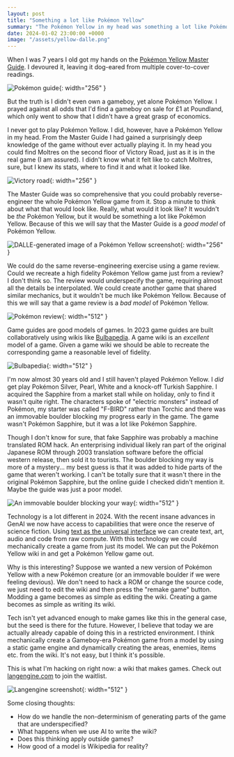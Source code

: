 ```yaml
---
layout: post
title: "Something a lot like Pokémon Yellow"
summary: "The Pokémon Yellow in my head was something a lot like Pokémon Yellow."
date: 2024-01-02 23:00:00 +0000
image: "/assets/yellow-dalle.png"
---
```


When I was 7 years I old got my hands on the [Pokémon Yellow Master Guide](https://www.docdroid.net/h24r/nintendo-magazine-1999-pokemon-master-guide-pdf#page=28). I devoured it, leaving it dog-eared from multiple cover-to-cover readings.

![Pokémon guide](/assets/pokemon-guide.png){: width="256" }

But the truth is I didn't even own a gameboy, yet alone Pokémon Yellow. I prayed against all odds that I'd find a gameboy on sale for £1 at Poundland, which only went to show that I didn't have a great grasp of economics.

I never got to play Pokémon Yellow. I did, however, have a Pokémon Yellow in my head. From the Master Guide I had gained a surprisingly deep knowledge of the game without ever actually playing it. In my head you could find Moltres on the second floor of Victory Road, just as it is in the real game (I am assured). I didn't know what it felt like to catch Moltres, sure, but I knew its stats, where to find it and what it looked like.

![Victory road](/assets/victory-road.png){: width="256" }

The Master Guide was so comprehensive that you could probably reverse-engineer the whole Pokémon Yellow game from it. Stop a minute to think about what that would look like. Really, what would it look like? It wouldn't be _the_ Pokémon Yellow, but it would be something a lot like Pokémon Yellow. Because of this we will say that the Master Guide is a _good model_ of Pokémon Yellow.

![DALLE-generated image of a Pokémon Yellow screenshot](/assets/yellow-dalle.png){: width="256" }

We could do the same reverse-engineering exercise using a game review. Could we recreate a high fidelity Pokémon Yellow game just from a review? I don't think so. The review would underspecify the game, requiring almost all the details be interpolated. We could create another game that shared similar mechanics, but it wouldn't be much like Pokémon Yellow. Because of this we will say that a game review is a _bad model_ of Pokémon Yellow.

![Pokémon review](/assets/pokemon-review.jpg){: width="512" }

Game guides are good models of games. In 2023 game guides are built collaboratively using wikis like [Bulbapedia](https://bulbapedia.bulbagarden.net/wiki/Main_Page). A game wiki is an _excellent_ model of a game. Given a game wiki we should be able to recreate the corresponding game a reasonable level of fidelity.

![Bulbapedia](/assets/bulbapedia.png){: width="512" }

I'm now almost 30 years old and I still haven't played Pokémon Yellow. I _did_ get play Pokémon Silver, Pearl, White and a knock-off Turkish Sapphire. I acquired the Sapphire from a market stall while on holiday, only to find it wasn't quite right. The characters spoke of "electric monsters" instead of Pokémon, my starter was called "F-BIRD" rather than Torchic and there was an immovable boulder blocking my progress early in the game. The game wasn't Pokémon Sapphire, but it was a lot like Pokémon Sapphire.

Though I don't know for sure, that fake Sapphire was probably a machine translated ROM hack. An enterprising individual likely ran part of the original Japanese ROM through 2003 translation software before the official western release, then sold it to tourists. The boulder blocking my way is more of a mystery... my best guess is that it was added to hide parts of the game that weren't working. I can't be totally sure that it wasn't there in the original Pokémon Sapphire, but the online guide I checked didn't mention it. Maybe the guide was just a poor model.

![An immovable boulder blocking your way](/assets/boulder.png){: width="512" }

Technology is a lot different in 2024. With the recent insane advances in GenAI we now have access to capabilities that were once the reserve of science fiction. Using [text as the universal interface](https://scale.com/blog/text-universal-interface) we can create text, art, audio and code from raw compute. With this technology we could mechanically create a game from just its model. We can put the Pokémon Yellow wiki in and get a Pokémon Yellow game out.

Why is this interesting? Suppose we wanted a new version of Pokémon Yellow with a new Pokémon creature (or an immovable boulder if we were feeling devious). We don't need to hack a ROM or change the source code, we just need to edit the wiki and then press the "remake game" button. Modding a game becomes as simple as editing the wiki. Creating a game becomes as simple as writing its wiki.

Tech isn't yet advanced enough to make games like this in the general case, but the seed is there for the future. However, I believe that today we are actually already capable of doing this in a restricted environment. I think mechanically create a Gameboy-era Pokémon game from a model by using a static game engine and dynamically creating the areas, enemies, items etc. from the wiki. It's not easy, but I think it's possible.

This is what I'm hacking on right now: a wiki that makes games. Check out [langengine.com](https://www.langengine.com) to join the waitlist.

![Langengine screenshot](/assets/langengine-peek.png){: width="512" }

Some closing thoughts:

- How do we handle the non-determinism of generating parts of the game that are underspecified?
- What happens when we use AI to write the wiki?
- Does this thinking apply outside games?
- How good of a model is Wikipedia for reality?
